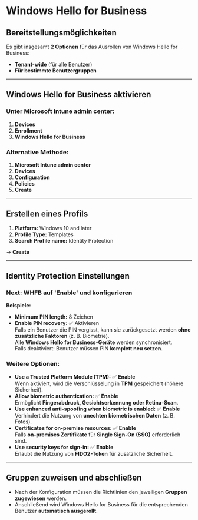 # Windows Hello for Business

## **Bereitstellungsmöglichkeiten**

Es gibt insgesamt **2 Optionen** für das Ausrollen von Windows Hello for Business:  

- **Tenant-wide** (für alle Benutzer)  
- **Für bestimmte Benutzergruppen**  

---

## **Windows Hello for Business aktivieren**

### **Unter Microsoft Intune admin center:**

1. **Devices**  
2. **Enrollment**  
3. **Windows Hello for Business**  

### **Alternative Methode:**

1. **Microsoft Intune admin center**  
2. **Devices**  
3. **Configuration**  
4. **Policies**  
5. **Create**  

---

## **Erstellen eines Profils**

1. **Platform:** Windows 10 and later  
2. **Profile Type:** Templates  
3. **Search Profile name:** Identity Protection

-> **Create**  

---

## **Identity Protection Einstellungen**

### **Next: WHFB auf 'Enable' und konfigurieren**

**Beispiele:**  

- **Minimum PIN length:** 8 Zeichen  
- **Enable PIN recovery:** ✅ Aktivieren  
Falls ein Benutzer die PIN vergisst, kann sie zurückgesetzt werden **ohne zusätzliche Faktoren** (z. B. Biometrie).  
Alle **Windows Hello for Business-Geräte** werden synchronisiert.  
Falls deaktiviert: Benutzer müssen PIN **komplett neu setzen**.  

### **Weitere Optionen:**

- **Use a Trusted Platform Module (TPM):** ✅ **Enable**  
Wenn aktiviert, wird die Verschlüsselung in **TPM** gespeichert (höhere Sicherheit).  
- **Allow biometric authentication:** ✅ **Enable**  
Ermöglicht **Fingerabdruck, Gesichtserkennung oder Retina-Scan**.  
- **Use enhanced anti-spoofing when biometric is enabled:** ✅ **Enable**  
Verhindert die Nutzung von **unechten biometrischen Daten** (z. B. Fotos).  
- **Certificates for on-premise resources:** ✅ **Enable**  
Falls **on-premises Zertifikate** für **Single Sign-On (SSO)** erforderlich sind.  
- **Use security keys for sign-in:** ✅ **Enable**  
Erlaubt die Nutzung von **FIDO2-Token** für zusätzliche Sicherheit.  

---

## **Gruppen zuweisen und abschließen**

- Nach der Konfiguration müssen die Richtlinien den jeweiligen **Gruppen zugewiesen** werden.  
- Anschließend wird Windows Hello for Business für die entsprechenden Benutzer **automatisch ausgerollt**.  
